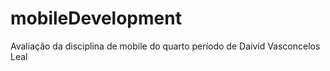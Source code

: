 # mobileDevelopment
Avaliação da disciplina de mobile do quarto período de Daivid Vasconcelos Leal 
